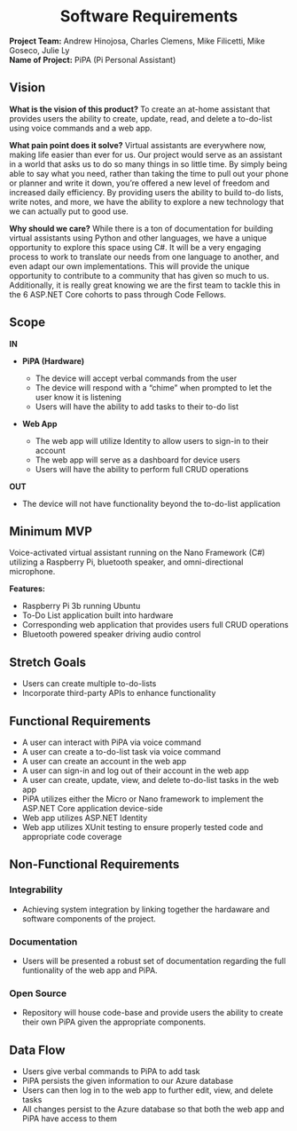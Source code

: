 <h1 align="center">Software Requirements</h1>

<strong>Project Team:</strong> Andrew Hinojosa, Charles Clemens, Mike Filicetti, Mike Goseco, Julie Ly</br>
<strong>Name of Project:</strong> PiPA (Pi Personal Assistant)

<h2><strong>Vision</strong></h2>

<strong>What is the vision of this product?</strong>
To create an at-home assistant that provides users the ability to create, update, read, and delete a to-do-list using voice commands and a web app.

<strong>What pain point does it solve?</strong>
Virtual assistants are everywhere now, making life easier than ever for us. Our project would serve as an assistant in a world that asks us to do so many things in so little time. By simply being able to say what you need, rather than taking the time to pull out your phone or planner and write it down, you’re offered a new level of freedom and increased daily efficiency. By providing users the ability to build to-do lists, write notes, and more, we have the ability to explore a new technology that we can actually put to good use.

<strong>Why should we care?</strong>
While there is a ton of documentation for building virtual assistants using Python and other languages, we have a unique opportunity to explore this space using C#. It will be a very engaging process to work to translate our needs from one language to another, and even adapt our own implementations. This will provide the unique opportunity to contribute to a community that has given so much to us. Additionally, it is really great knowing we are the first team to tackle this in the 6 ASP.NET Core cohorts to pass through Code Fellows.

<h2><strong>Scope</strong></h2>

<strong>IN</strong>
<ul>
<li><strong>PiPA (Hardware)</strong></li>
<ul>
<li>The device will accept verbal commands from the user</li>
<li>The device will respond with a “chime” when prompted to let the user know it is listening</li>
<li>Users will have the ability to add tasks to their to-do list</li>
</ul>
</ul>

<ul>
<li><strong>Web App</strong></li>
<ul>
<li>The web app will utilize Identity to allow users to sign-in to their account</li>
<li>The web app will serve as a dashboard for device users</li>
<li>Users will have the ability to perform full CRUD operations</li>
</ul>
</ul>

<strong>OUT</strong>
<ul>
<li>The device will not have functionality beyond the to-do-list application</li>
</ul>

<h2><strong>Minimum MVP</strong></h2>

Voice-activated virtual assistant running on the Nano Framework (C#) utilizing a Raspberry Pi, bluetooth speaker, and omni-directional microphone.

<strong>Features:</strong>
<ul>
<li>Raspberry Pi 3b running Ubuntu</li>
<li>To-Do List application built into hardware</li>
<li>Corresponding web application that provides users full CRUD operations</li>
<li>Bluetooth powered speaker driving audio control</li>
</ul>

<h2><strong>Stretch Goals</strong></h2>
<ul>
<li>Users can create multiple to-do-lists</li>
<li>Incorporate third-party APIs to enhance functionality</li>
</ul>

<h2><strong>Functional Requirements</strong></h2>
<ul>
<li>A user can interact with PiPA via voice command</li>
<li>A user can create a to-do-list task via voice command</li>
<li>A user can create an account in the web app</li>
<li>A user can sign-in and log out of their account in the web app</li>
<li>A user can create, update, view, and delete to-do-list tasks in the web app</li>
<li>PiPA utilizes either the Micro or Nano framework to implement the ASP.NET Core application device-side</li>
<li>Web app utilizes ASP.NET Identity</li>
<li>Web app utilizes XUnit testing to ensure properly tested code and appropriate code coverage</li>
</ul>

<h2><strong>Non-Functional Requirements</strong></h2>
<h3>Integrability</h3>
<ul>
<li>Achieving system integration by linking together the hardaware and software components of the project.</li>
</ul>

<h3>Documentation</h3>
<ul>
<li>Users will be presented a robust set of documentation regarding the full funtionality of the web app and PiPA.</li>
</ul>

<h3>Open Source</h3>
<ul>
<li>Repository will house code-base and provide users the ability to create their own PiPA given the appropriate components.</li>
</ul>

<h2><strong>Data Flow</strong></h2>
<ul>
<li>Users give verbal commands to PiPA to add task</li>
<li>PiPA persists the given information to our Azure database</li>
<li>Users can then log in to the web app to further edit, view, and delete tasks</li>
<li>All changes persist to the Azure database so that both the web app and PiPA have access to them</li>
</ul>
